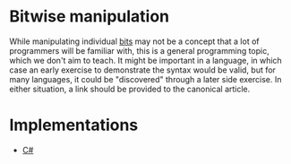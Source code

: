 # Bitwise manipulation

While manipulating individual [bits](../types/bit.md) may not be a concept that a lot of programmers will be familiar with, this is a general programming topic, which we don't aim to teach. It might be important in a language, in which case an early exercise to demonstrate the syntax would be valid, but for many languages, it could be "discovered" through a later side exercise. In either situation, a link should be provided to the canonical article.

# Implementations

- [C#][implementation-csharp]

[implementation-csharp]: ../../languages/csharp/exercises/concept/enums-advanced/.docs/introduction.md
